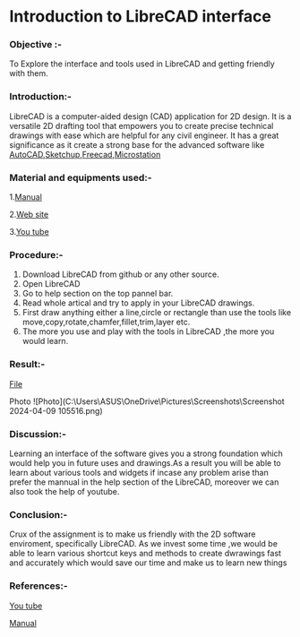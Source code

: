 # Introduction to LibreCAD interface
### Objective :- 
To Explore the interface and tools used in LibreCAD and getting friendly with them.
### Introduction:-
LibreCAD is a computer-aided design (CAD) application for 2D design. It is a versatile 2D drafting tool that empowers you to create precise technical drawings with ease which are helpful for any civil engineer. It has a great significance as it create a strong base for the advanced software like [AutoCAD](https://en.wikipedia.org/wiki/AutoCAD),[Sketchup](https://en.wikipedia.org/wiki/SketchUp),[Freecad](https://en.wikipedia.org/wiki/FreeCAD),[Microstation](https://en.wikipedia.org/wiki/Microstation)
### Material and equipments used:-
1.[Manual](https://docs.librecad.org/en/latest/)

2.[Web site](https://wiki.librecad.org/index.php/User_Interface)

3.[You tube](https://www.youtube.com/watch?v=COglpXQdnys)
### Procedure:-
 1. Download LibreCAD from github or any other source.
 2. Open LibreCAD
 3. Go to help section on the top pannel bar.
 4. Read whole artical and try to apply in your LibreCAD drawings.
 5. First draw anything either a line,circle or rectangle than use the tools like move,copy,rotate,chamfer,fillet,trim,layer etc.
 6. The more you use and play with the tools in LibreCAD ,the more you would learn.
 
### Result:-
[File](https://github.com/naveenkpareek/CADBIM/blob/main/2114039/libracad/Introduction%20to%20LibraCAD%20interface.dxf)

Photo
![Photo](C:\Users\ASUS\OneDrive\Pictures\Screenshots\Screenshot 2024-04-09 105516.png)
 
### Discussion:-
Learning an interface of the software gives you a strong foundation which would help you in future uses and drawings.As a result you will be able to learn about various tools and widgets if incase any problem arise than prefer the mannual in the help section of the LibreCAD, moreover we can also took the help of youtube.

### Conclusion:-
Crux of the assignment is to make us friendly with the 2D software enviroment, specifically LibreCAD.
As we invest some time ,we would be able to learn various shortcut keys and methods to create dwrawings fast and accurately which would save our time and make us to learn new things 

### References:-
[You tube](https://www.youtube.com/watch?v=COglpXQdnys)

[Manual](https://docs.librecad.org/en/latest/)